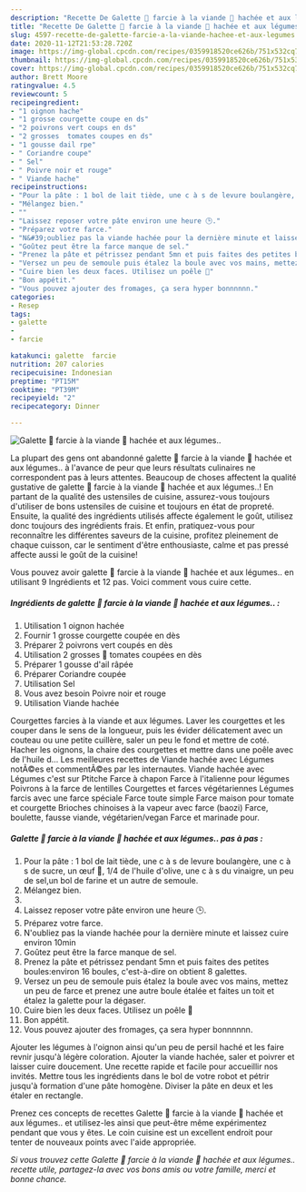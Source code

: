 ```yaml
---
description: "Recette De Galette 🥙 farcie à la viande 🍖 hachée et aux légumes.."
title: "Recette De Galette 🥙 farcie à la viande 🍖 hachée et aux légumes.."
slug: 4597-recette-de-galette-farcie-a-la-viande-hachee-et-aux-legumes
date: 2020-11-12T21:53:28.720Z
image: https://img-global.cpcdn.com/recipes/0359918520ce626b/751x532cq70/galette-🥙-farcie-a-la-viande-🍖-hachee-et-aux-legumes-photo-principale-de-la-recette.jpg
thumbnail: https://img-global.cpcdn.com/recipes/0359918520ce626b/751x532cq70/galette-🥙-farcie-a-la-viande-🍖-hachee-et-aux-legumes-photo-principale-de-la-recette.jpg
cover: https://img-global.cpcdn.com/recipes/0359918520ce626b/751x532cq70/galette-🥙-farcie-a-la-viande-🍖-hachee-et-aux-legumes-photo-principale-de-la-recette.jpg
author: Brett Moore
ratingvalue: 4.5
reviewcount: 5
recipeingredient:
- "1 oignon hache"
- "1 grosse courgette coupe en ds"
- "2 poivrons vert coups en ds"
- "2 grosses  tomates coupes en ds"
- "1 gousse dail rpe"
- " Coriandre coupe"
- " Sel"
- " Poivre noir et rouge"
- " Viande hache"
recipeinstructions:
- "Pour la pâte : 1 bol de lait tiède, une c à s de levure boulangère, une c à s de sucre, un œuf 🥚, 1/4 de l&#39;huile d&#39;olive, une c à s du vinaigre, un peu de sel,un bol de farine et un autre de semoule."
- "Mélangez bien."
- ""
- "Laissez reposer votre pâte environ une heure 🕒."
- "Préparez votre farce."
- "N&#39;oubliez pas la viande hachée pour la dernière minute et laissez cuire environ 10min"
- "Goûtez peut être la farce manque de sel."
- "Prenez la pâte et pétrissez pendant 5mn et puis faites des petites boules:environ 16 boules, c&#39;est-à-dire on obtient 8 galettes."
- "Versez un peu de semoule puis étalez la boule avec vos mains, mettez un peu de farce et prenez une autre boule étalée et faites un toit et étalez la galette pour la dégaser."
- "Cuire bien les deux faces. Utilisez un poêle 🍳"
- "Bon appétit."
- "Vous pouvez ajouter des fromages, ça sera hyper bonnnnnn."
categories:
- Resep
tags:
- galette
- 
- farcie

katakunci: galette  farcie 
nutrition: 207 calories
recipecuisine: Indonesian
preptime: "PT15M"
cooktime: "PT39M"
recipeyield: "2"
recipecategory: Dinner

---
```



![Galette 🥙 farcie à la viande 🍖 hachée et aux légumes..](https://img-global.cpcdn.com/recipes/0359918520ce626b/751x532cq70/galette-🥙-farcie-a-la-viande-🍖-hachee-et-aux-legumes-photo-principale-de-la-recette.jpg)

La plupart des gens ont abandonné galette 🥙 farcie à la viande 🍖 hachée et aux légumes.. à l'avance de peur que leurs résultats culinaires ne correspondent pas à leurs attentes. Beaucoup de choses affectent la qualité gustative de galette 🥙 farcie à la viande 🍖 hachée et aux légumes..! En partant de la qualité des ustensiles de cuisine, assurez-vous toujours d'utiliser de bons ustensiles de cuisine et toujours en état de propreté. Ensuite, la qualité des ingrédients utilisés affecte également le goût, utilisez donc toujours des ingrédients frais. Et enfin, pratiquez-vous pour reconnaître les différentes saveurs de la cuisine, profitez pleinement de chaque cuisson, car le sentiment d'être enthousiaste, calme et pas pressé affecte aussi le goût de la cuisine!

<!--inarticleads1-->

Vous pouvez avoir galette 🥙 farcie à la viande 🍖 hachée et aux légumes.. en utilisant 9 Ingrédients et 12 pas. Voici comment vous cuire cette.

##### Ingrédients de galette 🥙 farcie à la viande 🍖 hachée et aux légumes.. :

1. Utilisation 1 oignon hachée
1. Fournir 1 grosse courgette coupée en dès
1. Préparer 2 poivrons vert coupés en dès
1. Utilisation 2 grosses 🍅 tomates coupées en dès
1. Préparer 1 gousse d&#39;ail râpée
1. Préparer  Coriandre coupée
1. Utilisation  Sel
1. Vous avez besoin  Poivre noir et rouge
1. Utilisation  Viande hachée


Courgettes farcies à la viande et aux légumes. Laver les courgettes et les couper dans le sens de la longueur, puis les évider délicatement avec un couteau ou une petite cuillère, saler un peu le fond et mettre de coté. Hacher les oignons, la chaire des courgettes et mettre dans une poêle avec de l&#39;huile d… Les meilleures recettes de Viande hachée avec Légumes notÃ©es et commentÃ©es par les internautes. Viande hachée avec Légumes c&#39;est sur Ptitche Farce à chapon Farce à l&#39;italienne pour légumes Poivrons à la farce de lentilles Courgettes et farces végétariennes Légumes farcis avec une farce spéciale Farce toute simple Farce maison pour tomate et courgette Brioches chinoises à la vapeur avec farce (baozi) Farce, boulette, fausse viande, végétarien/vegan Farce et marinade pour. 

<!--inarticleads2-->

##### Galette 🥙 farcie à la viande 🍖 hachée et aux légumes.. pas à pas :

1. Pour la pâte : 1 bol de lait tiède, une c à s de levure boulangère, une c à s de sucre, un œuf 🥚, 1/4 de l&#39;huile d&#39;olive, une c à s du vinaigre, un peu de sel,un bol de farine et un autre de semoule.
1. Mélangez bien.
1. 
1. Laissez reposer votre pâte environ une heure 🕒.
1. Préparez votre farce.
1. N&#39;oubliez pas la viande hachée pour la dernière minute et laissez cuire environ 10min
1. Goûtez peut être la farce manque de sel.
1. Prenez la pâte et pétrissez pendant 5mn et puis faites des petites boules:environ 16 boules, c&#39;est-à-dire on obtient 8 galettes.
1. Versez un peu de semoule puis étalez la boule avec vos mains, mettez un peu de farce et prenez une autre boule étalée et faites un toit et étalez la galette pour la dégaser.
1. Cuire bien les deux faces. Utilisez un poêle 🍳
1. Bon appétit.
1. Vous pouvez ajouter des fromages, ça sera hyper bonnnnnn.


Ajouter les légumes à l&#39;oignon ainsi qu&#39;un peu de persil haché et les faire revnir jusqu&#39;à légère coloration. Ajouter la viande hachée, saler et poivrer et laisser cuire doucement. Une recette rapide et facile pour accueillir nos invités. Mettre tous les ingrédients dans le bol de votre robot et pétrir jusqu&#39;à formation d&#39;une pâte homogène. Diviser la pâte en deux et les étaler en rectangle. 

<!--inarticleads1-->

<p>
Prenez ces concepts de recettes Galette 🥙 farcie à la viande 🍖 hachée et aux légumes.. et utilisez-les ainsi que peut-être même expérimentez pendant que vous y êtes. Le coin cuisine est un excellent endroit pour tenter de nouveaux points avec l'aide appropriée.
</p>

<p>
<i>Si vous trouvez cette Galette 🥙 farcie à la viande 🍖 hachée et aux légumes.. recette utile, partagez-la avec vos bons amis ou votre famille, merci et bonne chance.</i>
</p>
